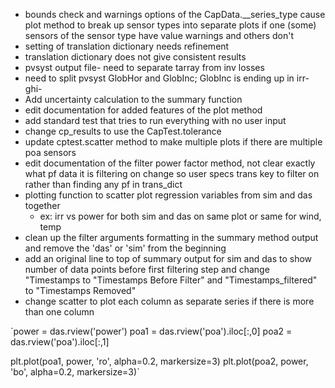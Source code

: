 - bounds check and warnings options of the CapData.__series_type cause plot method to break up sensor types into separate plots if one (some) sensors of the sensor type have value warnings and others don't
- setting of translation dictionary needs refinement
- translation dictionary does not give consistent results
- pvsyst output file- need to separate tarray from inv losses
- need to split pvsyst GlobHor and GlobInc; GlobInc is ending up in irr-ghi-
- Add uncertainty calculation to the summary function
- edit documentation for added features of the plot method
- add standard test that tries to run everything with no user input
- change cp_results to use the CapTest.tolerance
- update cptest.scatter method to make multiple plots if there are multiple poa sensors
- edit documentation of the filter power factor method, not clear exactly what pf data it is filtering on change so user specs trans key to filter on rather than finding any pf in trans_dict
- plotting function to scatter plot regression variables from sim and das together
    - ex: irr vs power for both sim and das on same plot or same for wind, temp
- clean up the filter arguments formatting in the summary method output and remove the 'das' or 'sim' from the beginning
- add an original line to top of summary output for sim and das to show number of data points before first filtering step and change "Timestamps to "Timestamps Before Filter" and "Timestamps_filtered" to "Timestamps Removed"
- change scatter to plot each column as separate series if there is more than one column

`power = das.rview('power')
poa1 = das.rview('poa').iloc[:,0]
poa2 = das.rview('poa').iloc[:,1]

plt.plot(poa1, power, 'ro', alpha=0.2, markersize=3)
plt.plot(poa2, power, 'bo', alpha=0.2, markersize=3)`